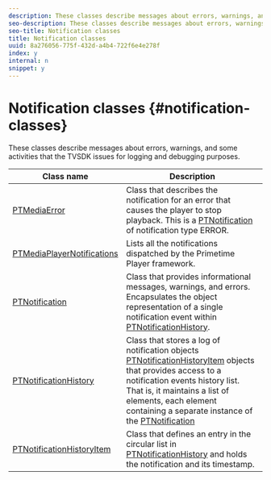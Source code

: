 ```yaml
---
description: These classes describe messages about errors, warnings, and some activities that the TVSDK issues for logging and debugging purposes.
seo-description: These classes describe messages about errors, warnings, and some activities that the TVSDK issues for logging and debugging purposes.
seo-title: Notification classes
title: Notification classes
uuid: 8a276056-775f-432d-a4b4-722f6e4e278f
index: y
internal: n
snippet: y
---
```


# Notification classes {#notification-classes}

These classes describe messages about errors, warnings, and some activities that the TVSDK issues for logging and debugging purposes.

|  Class name  | Description  |
|---|---|
| [PTMediaError](https://help.adobe.com/en_US/primetime/api/psdk/appledoc/Classes/PTMediaError.html)  |Class that describes the notification for an error that causes the player to stop playback. This is a [PTNotification](https://help.adobe.com/en_US/primetime/api/psdk/appledoc/Classes/PTNotification.html) of notification type ERROR.  |
| [PTMediaPlayerNotifications](https://help.adobe.com/en_US/primetime/api/psdk/appledoc/Classes/PTMediaPlayerNotifications.html)  | Lists all the notifications dispatched by the Primetime Player framework.  |
| [PTNotification](https://help.adobe.com/en_US/primetime/api/psdk/appledoc/Classes/PTNotification.html)  |Class that provides informational messages, warnings, and errors. Encapsulates the object representation of a single notification event within [PTNotificationHistory](https://help.adobe.com/en_US/primetime/api/psdk/appledoc/Classes/PTNotificationHistory.html).  |
| [PTNotificationHistory](https://help.adobe.com/en_US/primetime/api/psdk/appledoc/Classes/PTNotificationHistory.html)  |Class that stores a log of notification objects [PTNotificationHistoryItem](https://help.adobe.com/en_US/primetime/api/psdk/appledoc/Classes/PTNotificationHistoryItem.html) objects that provides access to a notification events history list. That is, it maintains a list of elements, each element containing a separate instance of the [PTNotification](https://help.adobe.com/en_US/primetime/api/psdk/appledoc/Classes/PTNotification.html)  |
| [PTNotificationHistoryItem](https://help.adobe.com/en_US/primetime/api/psdk/appledoc/Classes/PTNotificationHistoryItem.html)  |Class that defines an entry in the circular list in [PTNotificationHistory](https://help.adobe.com/en_US/primetime/api/psdk/appledoc/Classes/PTNotificationHistory.html) and holds the notification and its timestamp.  |

